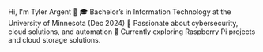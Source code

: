 Hi, I'm Tyler Argent 👋
🎓 Bachelor’s in Information Technology at the University of Minnesota (Dec 2024)
🔐 Passionate about cybersecurity, cloud solutions, and automation
🚀 Currently exploring Raspberry Pi projects and cloud storage solutions.
